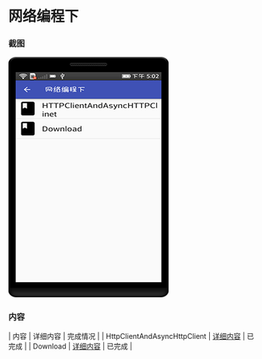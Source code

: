 # 网络编程下

### 截图
![截图](https://github.com/BruceAnda/HMAndroid/blob/master/screenshot/day05/pic/pic.png)

### 内容
| 内容 | 详细内容 | 完成情况 |
| HttpClientAndAsyncHttpClient | [详细内容]() | 已完成 |
| Download | [详细内容]() | 已完成 |